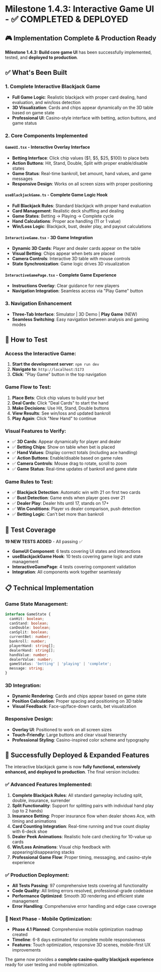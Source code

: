 # Milestone 1.4.3: Interactive Game UI - ✅ COMPLETED & DEPLOYED

## 🎮 Implementation Complete & Production Ready

**Milestone 1.4.3: Build core game UI** has been successfully implemented, tested, and **deployed to production**.

## ✅ What's Been Built

### 1. **Complete Interactive Blackjack Game**
- **Full Game Logic**: Realistic blackjack with proper card dealing, hand evaluation, and win/loss detection
- **3D Visualization**: Cards and chips appear dynamically on the 3D table based on game state
- **Professional UI**: Casino-style interface with betting, action buttons, and game status

### 2. **Core Components Implemented**

#### **`GameUI.tsx`** - Interactive Overlay Interface
- **Betting Interface**: Click chip values ($1, $5, $25, $100) to place bets
- **Action Buttons**: Hit, Stand, Double, Split with proper enable/disable states
- **Game Status**: Real-time bankroll, bet amount, hand values, and game messages
- **Responsive Design**: Works on all screen sizes with proper positioning

#### **`useBlackjackGame.ts`** - Complete Game Logic Hook
- **Full Blackjack Rules**: Standard blackjack with proper hand evaluation
- **Card Management**: Realistic deck shuffling and dealing
- **Game States**: Betting → Playing → Complete cycle
- **Hand Calculations**: Proper ace handling (11 or 1 value)
- **Win/Loss Logic**: Blackjack, bust, dealer play, and payout calculations

#### **`InteractiveGame.tsx`** - 3D Game Integration
- **Dynamic 3D Cards**: Player and dealer cards appear on the table
- **Visual Betting**: Chips appear when bets are placed
- **Camera Controls**: Interactive 3D table with mouse controls
- **State Synchronization**: Game logic drives 3D visualization

#### **`InteractiveGamePage.tsx`** - Complete Game Experience
- **Instructions Overlay**: Clear guidance for new players
- **Navigation Integration**: Seamless access via "Play Game" button

### 3. **Navigation Enhancement**
- **Three-Tab Interface**: Simulator | 3D Demo | **Play Game** (NEW)
- **Seamless Switching**: Easy navigation between analysis and gaming modes

## 🎯 How to Test

### **Access the Interactive Game:**
1. **Start the development server**: `npm run dev`
2. **Navigate to**: `http://localhost:5173`
3. **Click**: "Play Game" button in the top navigation

### **Game Flow to Test:**
1. **Place Bets**: Click chip values to build your bet
2. **Deal Cards**: Click "Deal Cards" to start the hand
3. **Make Decisions**: Use Hit, Stand, Double buttons
4. **View Results**: See win/loss and updated bankroll
5. **Play Again**: Click "New Hand" to continue

### **Visual Features to Verify:**
- ✅ **3D Cards**: Appear dynamically for player and dealer
- ✅ **Betting Chips**: Show on table when bet is placed
- ✅ **Hand Values**: Display correct totals (including ace handling)
- ✅ **Action Buttons**: Enable/disable based on game rules
- ✅ **Camera Controls**: Mouse drag to rotate, scroll to zoom
- ✅ **Game Status**: Real-time updates of bankroll and game state

### **Game Rules to Test:**
- ✅ **Blackjack Detection**: Automatic win with 21 on first two cards
- ✅ **Bust Detection**: Game ends when player goes over 21
- ✅ **Dealer Play**: Dealer hits until 17, stands on 17+
- ✅ **Win Conditions**: Player vs dealer comparison, push detection
- ✅ **Betting Logic**: Can't bet more than bankroll

## 🧪 Test Coverage

**19 NEW TESTS ADDED** - All passing ✅
- **GameUI Component**: 6 tests covering UI states and interactions
- **useBlackjackGame Hook**: 10 tests covering game logic and state management
- **InteractiveGamePage**: 4 tests covering component validation
- **Integration**: All components work together seamlessly

## 📋 Technical Implementation

### **Game State Management:**
```typescript
interface GameState {
  canHit: boolean;
  canStand: boolean;
  canDouble: boolean;
  canSplit: boolean;
  currentBet: number;
  bankroll: number;
  playerHand: string[];
  dealerHand: string[];
  handValue: number;
  dealerValue: number;
  gameStatus: 'betting' | 'playing' | 'complete';
  message: string;
}
```

### **3D Integration:**
- **Dynamic Rendering**: Cards and chips appear based on game state
- **Position Calculation**: Proper spacing and positioning on 3D table
- **Visual Feedback**: Face-up/face-down cards, bet visualization

### **Responsive Design:**
- **Overlay UI**: Positioned to work on all screen sizes
- **Touch-Friendly**: Large buttons and clear visual hierarchy
- **Professional Styling**: Casino-inspired color scheme and typography

## 🚀 Successfully Deployed & Expanded Features

The interactive blackjack game is now **fully functional, extensively enhanced, and deployed to production**. The final version includes:

### ✅ **Advanced Features Implemented:**
1. **Complete Blackjack Rules**: All standard gameplay including split, double, insurance, surrender
2. **Split Functionality**: Support for splitting pairs with individual hand play (up to 2 hands)
3. **Insurance Betting**: Proper insurance flow when dealer shows Ace, with timing and animations
4. **Card Counting Integration**: Real-time running and true count display with 6-deck shoe
5. **Dealer Peek Animations**: Realistic hole card checking for 10-value up cards
6. **Win/Loss Animations**: Visual chip feedback with appearing/disappearing stacks
7. **Professional Game Flow**: Proper timing, messaging, and casino-style experience

### ✅ **Production Deployment:**
- **All Tests Passing**: 97 comprehensive tests covering all functionality
- **Code Quality**: All linting errors resolved, professional-grade codebase
- **Performance Optimized**: Smooth 3D rendering and efficient state management
- **Error Handling**: Comprehensive error handling and edge case coverage

### 📱 **Next Phase - Mobile Optimization:**
- **Phase 4.1 Planned**: Comprehensive mobile optimization roadmap created
- **Timeline**: 6-8 days estimated for complete mobile responsiveness
- **Features**: Touch optimization, responsive 3D scenes, mobile-first UX improvements

The game now provides a **complete casino-quality blackjack experience** ready for user testing and mobile optimization.
